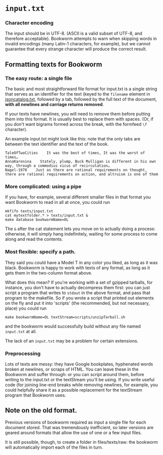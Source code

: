 # `input.txt`

### Character encoding

The input should be in UTF-8. (ASCII is a valid subset of UTF-8, and therefore acceptable). Bookworm attempts to warn when skipping words in invalid encodings (many Latin-1 characters, for example), but we cannot guarantee that every strange character will produce the correct result.

## Formatting texts for Bookworm

### The easy route: a single file

The basic and most straightforward file format for input.txt is a single string that serves as an identifier for the text (keyed to the `filename` element in [jsoncatalog.txt](), followed by a tab, followed by the full text of the document, **with all newlines and carriage returns removed**.

If your texts have newlines, you will need to remove them before putting them into this format. It is usually best to replace them with spaces. (Or, if you don't want bigrams formed across the break, with the formfeed `\f` character).

An example input.txt might look like this: note that the only tabs are between the text identifier and the text of the book.

```
TaleOfTwoCities    It was the best of times, It was the worst of times…
AnnaKarenina    Stately, plump, Buck Mulligan is different in his own way, through a commodius vicus of recirculation…
Nagel-1970    Just as there are rational requirements on thought, there are rational requirements on action, and altruism is one of them
```

### More complicated: using a pipe

If you have, for example, several different smaller files in that format you want Bookworm to read in all at once, you could run

```{sh}
mkfifo texts/input.txt
cat mytextfolder.* > texts/input.txt &
make database bookwormName=OL
```

The `&` after the cat statement lets you move on to actually doing a process: otherwise, it will simply hang indefinitely, waiting for some process to come along and read the contents.

### Most flexible: specify a path.

They said you could have a Model T in any color you liked, as long as it was black. Bookworm is happy to work with texts of any format, as long as it gets them in the two-column format above.

What does this mean? If you're working with a set of gzipped tarballs, for instance, you don't have to actually decompress them first: you can just script a program that writes to `stdout` in the above format, and pass that program to the makefile. So if you wrote a script that printed out elements on the fly and put it into 'scripts' (the recommended, but not necessary, place) you could run

```{sh}
make bookwormName=OL textStream=scripts/unzipTarball.sh
```

and the bookworm would successfully build without any file named `input.txt` at all.

The lack of an `input.txt` may be a problem for certain extensions.

### Preprocessing

Lots of texts are messy: they have Google bookplates, hyphenated words broken at newlines, or scraps of HTML. You can leave these in the Bookworm and suffer through: or you can script around them, before writing to the input.txt or the textStream you'll be using. If you write useful code (for joining line-end breaks while removing newlines, for example, you could helpfully share it as a possible replacement for the textStream program that Bookworm uses.



## Note on the old format.
Previous versions of bookworm required as input a single file for each document stored. That was tremendously inefficient, so later versions are geared around formats that allow the use of one or a few input files.

It is still possible, though, to create a folder in files/texts/raw: the bookworm will automatically import each of the files in turn.
